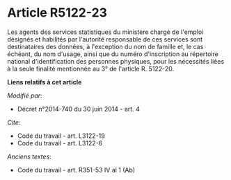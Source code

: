 # Article R5122-23

Les agents des services statistiques du ministère chargé de l'emploi désignés et habilités par l'autorité responsable de ces
services sont destinataires des données, à l'exception du nom de famille et, le cas échéant, du nom d'usage, ainsi que du
numéro d'inscription au répertoire national d'identification des personnes physiques, pour les nécessités liées à la seule
finalité mentionnée au 3° de l'article R. 5122-20.

**Liens relatifs à cet article**

_Modifié par_:

  - Décret n°2014-740 du 30 juin 2014 - art. 4

_Cite_:

  - Code du travail - art. L3122-19
  - Code du travail - art. L3122-6

_Anciens textes_:

  - Code du travail - art. R351-53 IV al 1 (Ab)
